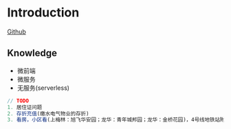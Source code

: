 # Introduction

[Github](https://github.com/sunyxq/sunyxq.github.io.git)

## Knowledge

- 微前端
- 微服务
- 无服务(serverless)


```js
// TODO
1. 居住证问题
2. 存折充值(缴水电气物业的存折)
3. 看房，小区看(上梅林：旭飞华安园；龙华：青年城邦园；龙华：金桥花园)，4号线地铁站附近公寓，城中村。
```